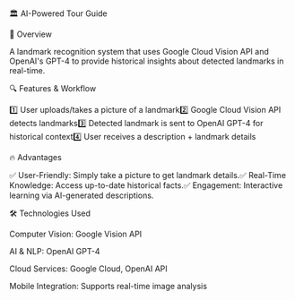 🏛️ AI-Powered Tour Guide

🎯 Overview

A landmark recognition system that uses Google Cloud Vision API and OpenAI's GPT-4 to provide historical insights about detected landmarks in real-time.

🔍 Features & Workflow 

1️⃣ User uploads/takes a picture of a landmark2️⃣ Google Cloud Vision API detects landmarks3️⃣ Detected landmark is sent to OpenAI GPT-4 for historical context4️⃣ User receives a description + landmark details

🔥 Advantages     
 
✅ User-Friendly: Simply take a picture to get landmark details.✅ Real-Time Knowledge: Access up-to-date historical facts.✅ Engagement: Interactive learning via AI-generated descriptions.

🛠 Technologies Used    
   
Computer Vision: Google Vision API      

AI & NLP: OpenAI GPT-4   
   
Cloud Services: Google Cloud, OpenAI API

Mobile Integration: Supports real-time image analysis
     